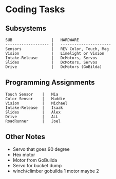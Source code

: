# Coding Tasks

## Subsystems
    SUB                 |   HARDWARE
    ------------------- |   ----------------------
    Sensors             |   REV Color, Touch, Mag
    Vision              |   Limelight or Vision
    Intake-Release      |   DcMotors, Servos
    Slides              |   DcMotors, Servos
    Drive               |   DcMotors (GoBilda)

## Programming Assignments
    Touch Sensor    |   Mia
    Color Sensor    |   Maddie
    Vision          |   Michael
    Intake-Release  |   Isaak
    Slides          |   Alex
    Drive           |   ALL
    RoadRunner      |   Joel

## Other Notes

* Servo that goes 90 degree
* Hex motor
* Motor from GoBuilda
* Servo for bucket dump
* winch/climber gobuilda 1 motor maybe 2